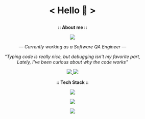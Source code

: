  <h1><p align="center">< Hello 👋 ></p></h1>

<p align="center"> <b>:: About me ::</b></p>
<p align="center">
<img src="https://github-stats-alpha.vercel.app/api?username=gloofo&cc=white&tc=939393&ic=0059FF&bc=8E8E8E" />
</p>

<p align="center"> 
<em>— Currently working as a Software QA Engineer —</em><br>
</p>
<p align="center">
    <em>"Typing code is really nice, but debugging isn't my favorite part,</em><br><em>Lately, I've been curious about why the code works"</em>
</p>
<p align="center">
      <a href="https://www.linkedin.com/in/markuusche" target="_blank">
        <img src="https://img.shields.io/badge/LinkedIn-0088CC?logo=linkedin&logoColor=white" />
      </a>
      <a href="https://t.me/gloofo" target="_blank">
        <img src="https://img.shields.io/badge/Telegram-0088CC?&logo=telegram&logoColor=white" />
      </a>
</p>
<p align="center"><b>:: Tech Stack ::</b></p>
<p align="center">
    <img src="https://skillicons.dev/icons?i=py,js,html,css,github,gitlab,git" />
</p>
<p align="center">
    <img src="https://skillicons.dev/icons?i=postman,selenium,docker,visualstudio,vscode,ps" />
</p>

<p align="center">
    <img src="https://github-readme-stats.vercel.app/api/top-langs/?username=gloofo&layout=compact&title_color=0059FF&text_color=939393&theme=transparent" />
</p>
